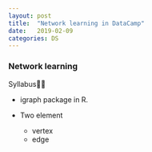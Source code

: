 ```yaml
---
layout: post
title:  "Network learning in DataCamp"
date:   2019-02-09
categories: DS
---
```

### Network learning

Syllabus✍🏻

- igraph package in R.

- Two element
	- vertex
	- edge